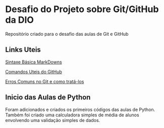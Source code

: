 # Desafio do Projeto sobre Git/GitHub da DIO
Repositório criado para o desafio das aulas de Git e GitHub


## Links Uteis 
[Sintaxe Básica MarkDowns](https://www.markdownguide.org)

[Comandos Uteis do GitHub](https://www.treinaweb.com.br/blog/comandos-do-git-que-voce-precisa-conhecer-parte-1)

[Erros Comuns no Git e como tratá-los](https://www.campuscode.com.br/conteudos/erros-mais-comuns-com-git-e-como-corrigi-los)

## Inicio das Aulas de Python
Foram adicionados e criados os primeiros códigos das aulas de Python. 
Também foi criado uma calculadora simples de média de alunos envolvendo uma validação simples de dados.